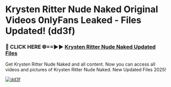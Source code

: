 # Krysten Ritter Nude Naked Original Videos 0nlyFans Leaked - Files Updated! (dd3f)

<h3>🔴 CLICK HERE 🌐==►► <a href="https://tinyurl.com/yckcrads" rel="nofollow">Krysten Ritter Nude Naked Updated Files</a></h3>

Get Krysten Ritter Nude Naked and all content. Now you can access all videos and pictures of Krysten Ritter Nude Naked. New Updated Files 2025!

[![dd3f](https://i.imgur.com/hpKpOFt.gif)](https://tinyurl.com/yckcrads)
